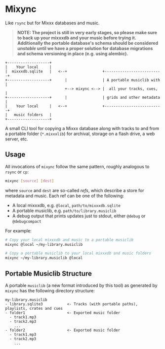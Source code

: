 # Mixync

Like `rsync` but for Mixxx databases and music.

> **NOTE: The project is still in very early stages, so please make sure to back up your mixxxdb and your music before trying it. Additionally the portable database's schema should be considered _unstable_ until we have a proper solution for database migrations and schema versioning in place (e.g. using alembic).**

```
+-------------------+
|    Your local     |
|  mixxxdb.sqlite   |   <--+                +--------------------------+
+-------------------+      |                | A portable musiclib with |
                           +--> mixync <--> |  all your tracks, cues,  |
+-------------------+      |                | grids and other metadata |
|    Your local     |   <--+                +--------------------------+
|   music folders   |
+-------------------+
```

A small CLI tool for copying a Mixxx database along with tracks to and from a portable folder (`*.mixxxlib`) for archival, storage on a flash drive, a web server, etc.

## Usage

All invocations of `mixync` follow the same pattern, roughly analogous to `rsync` or `cp`:

```sh
mixync [source] [dest]
```

where `source` and `dest` are so-called _refs_, which describe a store for metadata and music. Each ref can be one of the following:

- A local mixxxdb, e.g. `@local`, `path/to/mixxxdb.sqlite`
- A portable musiclib, e.g. `path/to/library.musiclib`
- A debug output that prints updates just to stdout, either `@debug` or `@debugcompact`

For example:

```sh
# Copy your local mixxxdb and music to a portable musiclib
mixync @local ~/my-library.musiclib
```

```sh
# Copy a portable musiclib to your local mixxxdb and music folders
mixync ~/my-library.musiclib @local
```

## Portable Musiclib Structure

A portable `musiclib` (a new format introduced by this tool) as generated by `mixync` has the following directory structure:

```
my-library.musiclib
- library.sqlite3           <- Tracks (with portable paths), playlists, crates and cues
- folder1                   <- Exported music folder
  - track1.mp3
  - track2.mp3
    ...
- folder2                   <- Exported music folder
  - track1.mp3
  - track2.mp3
    ...
```

